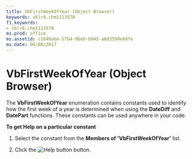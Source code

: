 ```yaml
---
title: VbFirstWeekOfYear (Object Browser)
keywords: vblr6.chm1113570
f1_keywords:
- vblr6.chm1113570
ms.prod: office
ms.assetid: c1040abe-57b4-06eb-b945-a6d3590e68fe
ms.date: 06/08/2017
---
```



# VbFirstWeekOfYear (Object Browser)

The  **VbFirstWeekOfYear** enumeration contains constants used to identify how the first week of a year is determined when using the **DateDiff** and **DatePart** functions. These constants can be used anywhere in your code.

 **To get Help on a particular constant**




1. Select the constant from the  **Members of 'VbFirstWeekOfYear'** list.
    
2. Click the 
![Help button](images/but_help_ZA01201583.gif) button.
    



